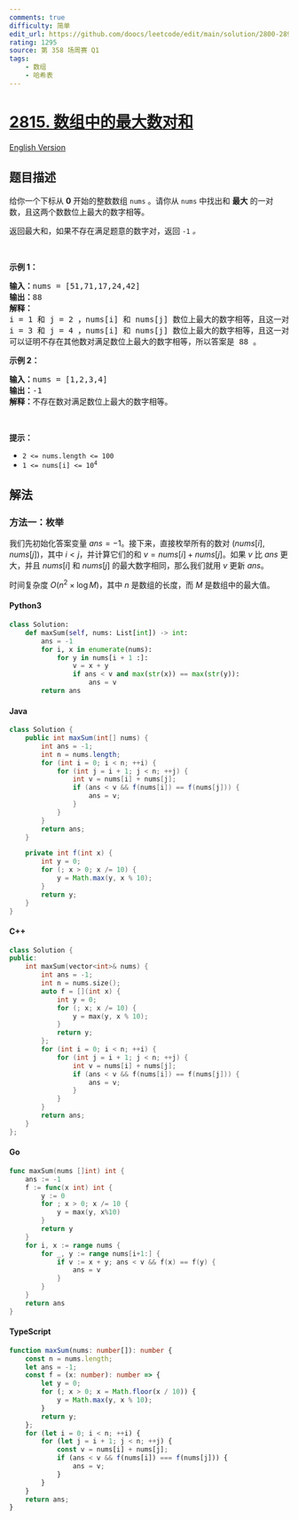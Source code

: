 ```yaml
---
comments: true
difficulty: 简单
edit_url: https://github.com/doocs/leetcode/edit/main/solution/2800-2899/2815.Max%20Pair%20Sum%20in%20an%20Array/README.md
rating: 1295
source: 第 358 场周赛 Q1
tags:
    - 数组
    - 哈希表
---
```


<!-- problem:start -->

# [2815. 数组中的最大数对和](https://leetcode.cn/problems/max-pair-sum-in-an-array)

[English Version](/solution/2800-2899/2815.Max%20Pair%20Sum%20in%20an%20Array/README_EN.md)

## 题目描述

<!-- description:start -->

<p>给你一个下标从 <strong>0</strong> 开始的整数数组 <code>nums</code> 。请你从 <code>nums</code> 中找出和 <strong>最大</strong> 的一对数，且这两个数数位上最大的数字相等。</p>

<p>返回最大和，如果不存在满足题意的数字对，返回 <code>-1</code><em> 。</em></p>

<p>&nbsp;</p>

<p><strong>示例 1：</strong></p>

<pre><strong>输入：</strong>nums = [51,71,17,24,42]
<strong>输出：</strong>88
<strong>解释：</strong>
i = 1 和 j = 2 ，nums[i] 和 nums[j] 数位上最大的数字相等，且这一对的总和 71 + 17 = 88 。 
i = 3 和 j = 4 ，nums[i] 和 nums[j] 数位上最大的数字相等，且这一对的总和 24 + 42 = 66 。
可以证明不存在其他数对满足数位上最大的数字相等，所以答案是 88 。</pre>

<p><strong>示例 2：</strong></p>

<pre><strong>输入：</strong>nums = [1,2,3,4]
<strong>输出：</strong>-1
<strong>解释：</strong>不存在数对满足数位上最大的数字相等。
</pre>

<p>&nbsp;</p>

<p><strong>提示：</strong></p>

<ul>
	<li><code>2 &lt;= nums.length &lt;= 100</code></li>
	<li><code>1 &lt;= nums[i] &lt;= 10<sup>4</sup></code></li>
</ul>

<!-- description:end -->

## 解法

<!-- solution:start -->

### 方法一：枚举

我们先初始化答案变量 $ans = -1$。接下来，直接枚举所有的数对 $(nums[i], nums[j])$，其中 $i \lt j$，并计算它们的和 $v = nums[i] + nums[j]$。如果 $v$ 比 $ans$ 更大，并且 $nums[i]$ 和 $nums[j]$ 的最大数字相同，那么我们就用 $v$ 更新 $ans$。

时间复杂度 $O(n^2 \times \log M)$，其中 $n$ 是数组的长度，而 $M$ 是数组中的最大值。

<!-- tabs:start -->

#### Python3

```python
class Solution:
    def maxSum(self, nums: List[int]) -> int:
        ans = -1
        for i, x in enumerate(nums):
            for y in nums[i + 1 :]:
                v = x + y
                if ans < v and max(str(x)) == max(str(y)):
                    ans = v
        return ans
```

#### Java

```java
class Solution {
    public int maxSum(int[] nums) {
        int ans = -1;
        int n = nums.length;
        for (int i = 0; i < n; ++i) {
            for (int j = i + 1; j < n; ++j) {
                int v = nums[i] + nums[j];
                if (ans < v && f(nums[i]) == f(nums[j])) {
                    ans = v;
                }
            }
        }
        return ans;
    }

    private int f(int x) {
        int y = 0;
        for (; x > 0; x /= 10) {
            y = Math.max(y, x % 10);
        }
        return y;
    }
}
```

#### C++

```cpp
class Solution {
public:
    int maxSum(vector<int>& nums) {
        int ans = -1;
        int n = nums.size();
        auto f = [](int x) {
            int y = 0;
            for (; x; x /= 10) {
                y = max(y, x % 10);
            }
            return y;
        };
        for (int i = 0; i < n; ++i) {
            for (int j = i + 1; j < n; ++j) {
                int v = nums[i] + nums[j];
                if (ans < v && f(nums[i]) == f(nums[j])) {
                    ans = v;
                }
            }
        }
        return ans;
    }
};
```

#### Go

```go
func maxSum(nums []int) int {
	ans := -1
	f := func(x int) int {
		y := 0
		for ; x > 0; x /= 10 {
			y = max(y, x%10)
		}
		return y
	}
	for i, x := range nums {
		for _, y := range nums[i+1:] {
			if v := x + y; ans < v && f(x) == f(y) {
				ans = v
			}
		}
	}
	return ans
}
```

#### TypeScript

```ts
function maxSum(nums: number[]): number {
    const n = nums.length;
    let ans = -1;
    const f = (x: number): number => {
        let y = 0;
        for (; x > 0; x = Math.floor(x / 10)) {
            y = Math.max(y, x % 10);
        }
        return y;
    };
    for (let i = 0; i < n; ++i) {
        for (let j = i + 1; j < n; ++j) {
            const v = nums[i] + nums[j];
            if (ans < v && f(nums[i]) === f(nums[j])) {
                ans = v;
            }
        }
    }
    return ans;
}
```

<!-- tabs:end -->

<!-- solution:end -->

<!-- problem:end -->
